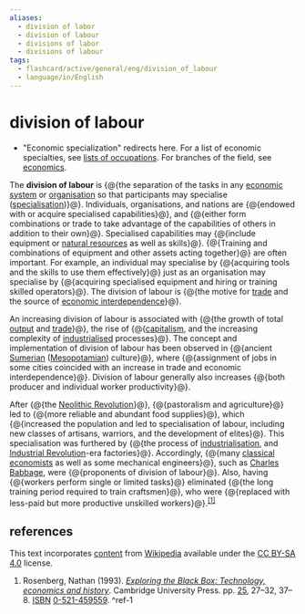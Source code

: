 ```yaml
---
aliases:
  - division of labor
  - division of labour
  - divisions of labor
  - divisions of labour
tags:
  - flashcard/active/general/eng/division_of_labour
  - language/in/English
---
```


# division of labour

- "Economic specialization" redirects here. For a list of economic specialties, see [lists of occupations](lists%20of%20occupations.md). For branches of the field, see [economics](economics.md).

The __division of labour__ is {@{the separation of the tasks in any [economic system](economic%20system.md) or [organisation](organization.md) so that participants may specialise ([specialisation](departmentalization.md))}@}. Individuals, organisations, and nations are {@{endowed with or acquire specialised capabilities}@}, and {@{either form combinations or trade to take advantage of the capabilities of others in addition to their own}@}. Specialised capabilities may {@{include equipment or [natural resources](natural%20resource.md) as well as skills}@}. {@{Training and combinations of equipment and other assets acting together}@} are often important. For example, an individual may specialise by {@{acquiring tools and the skills to use them effectively}@} just as an organisation may specialise by {@{acquiring specialised equipment and hiring or training skilled operators}@}. The division of labour is {@{the motive for [trade](trade.md) and the source of [economic interdependence](economic%20interdependence.md)}@}. <!--SR:!2027-03-21,691,330!2028-08-14,1101,350!2028-04-01,921,330!2028-04-06,969,330!2028-10-28,1160,350!2028-04-05,924,330!2029-05-19,1320,350!2028-10-29,1161,350-->

An increasing division of labour is associated with {@{the growth of total [output](output%20(economics).md) and [trade](trade.md)}@}, the rise of {@{[capitalism](capitalism.md), and the increasing complexity of [industrialised](industrialisation.md) processes}@}. The concept and implementation of division of labour has been observed in {@{ancient [Sumerian](sumer.md) ([Mesopotamian](mesopotamia.md)) culture}@}, where {@{assignment of jobs in some cities coincided with an increase in trade and economic interdependence}@}. Division of labour generally also increases {@{both producer and individual worker productivity}@}. <!--SR:!2028-07-23,1084,350!2028-08-13,1100,350!2027-12-08,876,330!2028-02-28,940,330!2028-04-11,974,330-->

After {@{the [Neolithic Revolution](Neolithic%20Revolution.md)}@}, {@{pastoralism and agriculture}@} led to {@{more reliable and abundant food supplies}@}, which {@{increased the population and led to specialisation of labour, including new classes of artisans, warriors, and the development of elites}@}. This specialisation was furthered by {@{the process of [industrialisation](industrialisation.md), and [Industrial Revolution](Industrial%20Revolution.md)-era factories}@}. Accordingly, {@{many [classical economists](classical%20economics.md) as well as some mechanical engineers}@}, such as [Charles Babbage](Charles%20Babbage.md), were {@{proponents of division of labour}@}. Also, having {@{workers perform single or limited tasks}@} eliminated {@{the long training period required to train craftsmen}@}, who were {@{replaced with less-paid but more productive unskilled workers}@}.<sup>[\[1\]](#^ref-1)</sup> <!--SR:!2029-05-01,1305,350!2028-08-03,1093,350!2028-08-29,1111,350!2028-07-27,1087,350!2027-08-15,792,330!2028-01-12,906,330!2029-02-01,1236,350!2029-10-21,1443,350!2027-12-02,873,330!2028-10-27,1159,350-->

## references

This text incorporates [content](https://en.wikipedia.org/wiki/division_of_labour) from [Wikipedia](Wikipedia.md) available under the [CC BY-SA 4.0](https://creativecommons.org/licenses/by-sa/4.0/) license.

1. Rosenberg, Nathan (1993). [_Exploring the Black Box: Technology, economics and history_](https://archive.org/details/exploringblackbo00rose). Cambridge University Press. pp. [25](https://archive.org/details/exploringblackbo00rose/page/25), 27–32, 37–8. [ISBN](ISBN.md) [0-521-459559](https://en.wikipedia.org/wiki/Special:BookSources/0-521-459559). <a id="^ref-1"></a>^ref-1
